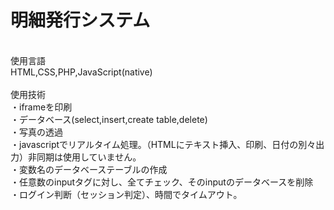 # 明細発行システム
</br>
使用言語</br>
HTML,CSS,PHP,JavaScript(native)
</br>
</br>
使用技術</br>
・iframeを印刷</br>
・データベース(select,insert,create table,delete)</br>
・写真の透過</br>
・javascriptでリアルタイム処理。（HTMLにテキスト挿入、印刷、日付の別々出力）非同期は使用していません。</br>
・変数名のデータベーステーブルの作成</br>
・任意数のinputタグに対し、全てチェック、そのinputのデータベースを削除</br>
・ログイン判断（セッション判定）、時間でタイムアウト。</br>